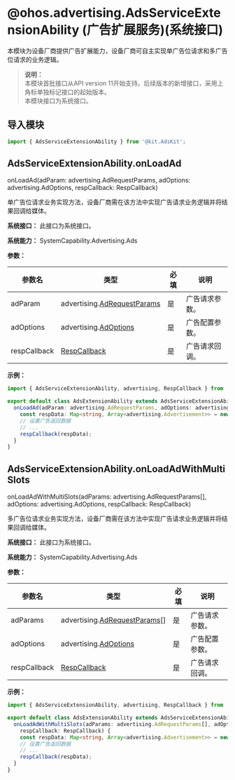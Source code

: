 # @ohos.advertising.AdsServiceExtensionAbility (广告扩展服务)(系统接口)

<!--Kit: Ads Kit-->
<!--Subsystem: Advertising-->
<!--Owner: @SukiEvas-->
<!--Designer: @zhansf1988-->
<!--Tester: @hongmei_may-->
<!--Adviser: @RayShih-->

本模块为设备厂商提供广告扩展能力，设备厂商可自主实现单广告位请求和多广告位请求的业务逻辑。

> **说明：**<br/>
> 本模块首批接口从API version 11开始支持。后续版本的新增接口，采用上角标单独标记接口的起始版本。<br/>
> 本模块接口为系统接口。

## 导入模块

```ts
import { AdsServiceExtensionAbility } from '@kit.AdsKit';
```

## AdsServiceExtensionAbility.onLoadAd

onLoadAd(adParam: advertising.AdRequestParams, adOptions: advertising.AdOptions, respCallback: RespCallback)

单广告位请求业务实现方法，设备厂商需在该方法中实现广告请求业务逻辑并将结果回调给媒体。

**系统接口：** 此接口为系统接口。

**系统能力：** SystemCapability.Advertising.Ads

**参数：**

| 参数名       | 类型                                                                  | 必填 | 说明          |
|--------------|-----------------------------------------------------------------------|-----|-------------|
| adParam      | advertising.[AdRequestParams](js-apis-advertising.md#adrequestparams) | 是   | 广告请求参数。 |
| adOptions    | advertising.[AdOptions](js-apis-advertising.md#adoptions)             | 是   | 广告配置参数。 |
| respCallback | [RespCallback](js-apis-adsserviceextensionability.md#respcallback)    | 是   | 广告请求回调。 |

**示例：**

```ts
import { AdsServiceExtensionAbility, advertising, RespCallback } from '@kit.AdsKit';

export default class AdsExtensionAbility extends AdsServiceExtensionAbility {
  onLoadAd(adParam: advertising.AdRequestParams, adOptions: advertising.AdOptions, respCallback: RespCallback) {
    const respData: Map<string, Array<advertising.Advertisement>> = new Map();
    // 设置广告返回数据
    // ...
    respCallback(respData);
  }
}
```

## AdsServiceExtensionAbility.onLoadAdWithMultiSlots

onLoadAdWithMultiSlots(adParams: advertising.AdRequestParams[], adOptions: advertising.AdOptions, respCallback: RespCallback)

多广告位请求业务实现方法，设备厂商需在该方法中实现广告请求业务逻辑并将结果回调给媒体。

**系统接口：** 此接口为系统接口。

**系统能力：** SystemCapability.Advertising.Ads

**参数：**

| 参数名       | 类型                                                                    | 必填 | 说明          |
|--------------|-------------------------------------------------------------------------|-----|-------------|
| adParams     | advertising.[AdRequestParams](js-apis-advertising.md#adrequestparams)[] | 是   | 广告请求参数。 |
| adOptions    | advertising.[AdOptions](js-apis-advertising.md#adoptions)               | 是   | 广告配置参数。 |
| respCallback | [RespCallback](js-apis-adsserviceextensionability.md#respcallback)      | 是   | 广告请求回调。 |

**示例：**

```ts
import { AdsServiceExtensionAbility, advertising, RespCallback } from '@kit.AdsKit';

export default class AdsExtensionAbility extends AdsServiceExtensionAbility {
  onLoadAdWithMultiSlots(adParams: advertising.AdRequestParams[], adOptions: advertising.AdOptions,
    respCallback: RespCallback) {
    const respData: Map<string, Array<advertising.Advertisement>> = new Map();
    // 设置广告返回数据
    // ...
    respCallback(respData);
  }
}
```